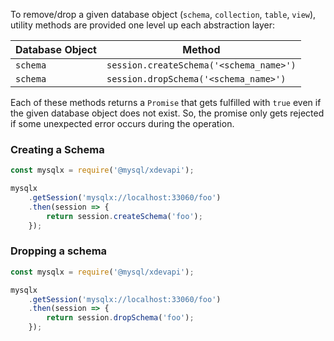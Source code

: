 To remove/drop a given database object (`schema`, `collection`, `table`, `view`), utility methods are provided one level up each abstraction layer:

| Database Object   | Method                                        |
| ----------------- | --------------------------------------------- |
| `schema`          | `session.createSchema('<schema_name>')`       |
| `schema`          | `session.dropSchema('<schema_name>')`         |

Each of these methods returns a `Promise` that gets fulfilled with `true` even if the given database object does not exist. So, the promise only gets rejected if some unexpected error occurs during the operation.

### Creating a Schema

```js
const mysqlx = require('@mysql/xdevapi');

mysqlx
    .getSession('mysqlx://localhost:33060/foo')
    .then(session => {
        return session.createSchema('foo');
    });
```

### Dropping a schema

```js
const mysqlx = require('@mysql/xdevapi');

mysqlx
    .getSession('mysqlx://localhost:33060/foo')
    .then(session => {
        return session.dropSchema('foo');
    });
```
